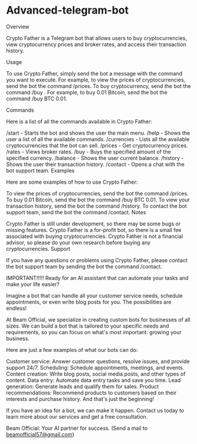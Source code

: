 # Advanced-telegram-bot

Overview

Crypto Father is a Telegram bot that allows users to buy cryptocurrencies, view cryptocurrency prices and broker rates, and access their transaction history.

Usage

To use Crypto Father, simply send the bot a message with the command you want to execute. For example, to view the prices of cryptocurrencies, send the bot the command /prices. To buy cryptocurrency, send the bot the command /buy <currency> <amount>. For example, to buy 0.01 Bitcoin, send the bot the command /buy BTC 0.01.

Commands

Here is a list of all the commands available in Crypto Father:

/start - Starts the bot and shows the user the main menu.
/help - Shows the user a list of all the available commands.
/currencies - Lists all the available cryptocurrencies that the bot can sell.
/prices - Get cryptocurrency prices.
/rates - Views broker rates.
/buy <currency> <amount> - Buys the specified amount of the specified currency.
/balance - Shows the user current balance.
/history - Shows the user their transaction history.
/contact - Opens a chat with the bot support team.
Examples

Here are some examples of how to use Crypto Father:

To view the prices of cryptocurrencies, send the bot the command /prices.
To buy 0.01 Bitcoin, send the bot the command /buy BTC 0.01.
To view your transaction history, send the bot the command /history.
To contact the bot support team, send the bot the command /contact.
Notes

Crypto Father is still under development, so there may be some bugs or missing features.
Crypto Father is a for-profit bot, so there is a small fee associated with buying cryptocurrencies.
Crypto Father is not a financial advisor, so please do your own research before buying any cryptocurrencies.
Support

If you have any questions or problems using Crypto Father, please contact the bot support team by sending the bot the command /contact.


IMPORTANT!!!!!
Ready for an AI assistant that can automate your tasks and make your life easier?

Imagine a bot that can handle all your customer service needs, schedule appointments, or even write blog posts for you. The possibilities are endless!

At Beam Official, we specialize in creating custom bots for businesses of all sizes. We can build a bot that is tailored to your specific needs and requirements, so you can focus on what's most important: growing your business.

Here are just a few examples of what our bots can do:

Customer service: Answer customer questions, resolve issues, and provide support 24/7.
Scheduling: Schedule appointments, meetings, and events.
Content creation: Write blog posts, social media posts, and other types of content.
Data entry: Automate data entry tasks and save you time.
Lead generation: Generate leads and qualify them for sales.
Product recommendations: Recommend products to customers based on their interests and purchase history.
And that's just the beginning!

If you have an idea for a bot, we can make it happen. Contact us today to learn more about our services and get a free consultation.

Beam Official: Your AI partner for success.    (Send a mail to beamofficial57@gmail.com)
